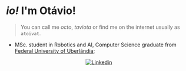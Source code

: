 # _io!_ I'm Otávio!

> You can call me _octo_, _taviota_ or find me on the internet usually as `atoivat`.

- MSc. student in Robotics and AI, Computer Science graduate from [Federal University of Uberlândia](https://ufu.br/);

<div align="center">

[![Linkedin](https://img.shields.io/badge/LinkedIn-0077B5?style=for-the-badge&logo=linkedin&logoColor=white)](https://linkedin.com/in/atoivat)

</div>

